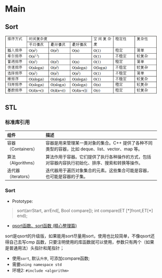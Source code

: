 # Main

## Sort

![sort_algorithm](./sort_algorithm.png)

## STL

### 标准库引用

| 组件 | 描述 |
| :---| :--- |
| 容器（Containers） | 容器是用来管理某一类对象的集合。C++ 提供了各种不同类型的容器，比如 deque、list、vector、map 等。|
| 算法（Algorithms） | 算法作用于容器。它们提供了执行各种操作的方式，包括对容器内容执行初始化、排序、搜索和转换等操作。|
| 迭代器（iterators） | 迭代器用于遍历对象集合的元素。这些集合可能是容器，也可能是容器的子集。|

### Sort 

* Prototype:

>sort(arrStart, arrEnd[, Bool compare]);
>int compare(ET \[\*\]front,ET\[\*\] end);

* [qsort函数、sort函数 (精心整理篇)](https://www.cnblogs.com/ForeverJoker/archive/2013/05/25/qsort-sort.html#undefined)

sort是qsort的升级版，如果能用sort尽量用sort，使用也比较简单，不像qsort还得自己去写cmp 函数，只要注明使用的库函数就可以使用，参数只有两个（如果是普通用法）头指针和尾指针；

* 使用`sort`, 默认`升序`, 可添加compare函数;
* 需要`using namespace std`
* 环境2: `#include <algorithm>`